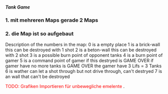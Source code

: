 ##### Tank Game 
### 1. mit mehreren Maps gerade 2 Maps 

### 2. die Map ist so aufgebaut 

Description of the numbers in the map:
        0   is a empty place
        1   is a brick-wall this can be destroyed with 1 shot
        2   is a beton-wall this can be destroyed with 2 shot
        3   is a possible burn point of opponent tanks
        4   is a burn point of gamer 
        5   is a command point of gamer 
            if this destryed is GAME OVER
            if gamer have no more tanks is GAME OVER
            the gamer have 3 Lifs = 3 Tanks
        6   is wather can let a shot through but not drive through, can't destryed
        7   is an wall that can't be destroyed
        
<span style="color:red">
        TODO: Grafiken Importieren für unbewegliche emelente
</span>. 
